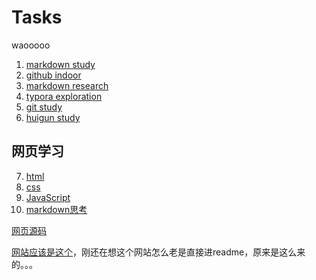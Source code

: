 # Tasks
waooooo
1. [markdown study](./markdownstudy.md)
2. [github indoor](./githubstudy.md)
3. [markdown research](./markdownresearch.md)
4. [typora exploration](./typoraexploration.md)
5. [git study](./git.md)
6. [huigun study](./回滚.md)
## 网页学习
7. [html](./html.html)  
8. [css](./css.html)
9. [JavaScript](./JavaScript.md)
10. [markdown思考](./thoughts.md)

[网页源码](https://github.com/huzydj/huzydj.github.io/blob/main/index.html)

[网站应该是这个](https://huzydj.github.io/)，刚还在想这个网站怎么老是直接进readme，原来是这么来的。。。

